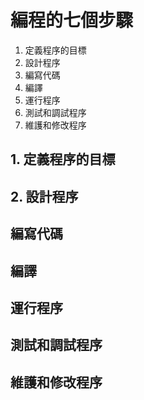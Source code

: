 # 編程的七個步驟

1. 定義程序的目標
2. 設計程序
3. 編寫代碼
4. 編譯
5. 運行程序
6. 測試和調試程序
7. 維護和修改程序

## 1. 定義程序的目標



## 2. 設計程序



## 編寫代碼



## 編譯



## 運行程序



## 測試和調試程序



## 維護和修改程序

